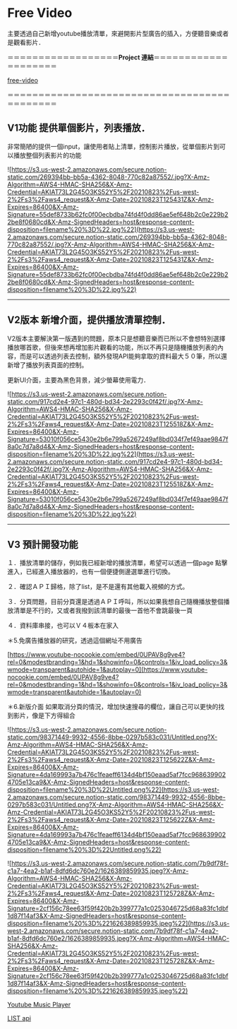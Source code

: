 # Free Video

主要透過自己新增youtube播放清單，來避開影片型廣告的插入，方便聽音樂或者是觀看影片．

 

＝＝＝＝＝＝＝＝＝＝＝＝＝＝＝＝＝＝**Project 連結**＝＝＝＝＝＝＝＝＝＝＝＝＝＝＝＝＝＝＝＝

[free-video](https://cookieseventeen.github.io/Semi-automatic-youtube-player/)

＝＝＝＝＝＝＝＝＝＝＝＝＝＝＝＝＝＝＝＝＝＝＝＝＝＝＝＝＝＝＝＝＝＝＝＝＝＝＝＝＝＝＝＝

## V1功能  提供單個影片，列表播放．

非常簡陋的提供一個input，讓使用者貼上清單，控制影片播放，從單個影片到可以播放整個列表影片的功能

![https://s3.us-west-2.amazonaws.com/secure.notion-static.com/269394bb-bb5a-4362-8048-770c82a87552/.jpg?X-Amz-Algorithm=AWS4-HMAC-SHA256&X-Amz-Credential=AKIAT73L2G45O3KS52Y5%2F20210823%2Fus-west-2%2Fs3%2Faws4_request&X-Amz-Date=20210823T125431Z&X-Amz-Expires=86400&X-Amz-Signature=55def8733b62fc0f00ecbdba74fd4f0dd86ae5ef648b2c0e229b22be8f0680cd&X-Amz-SignedHeaders=host&response-content-disposition=filename%20%3D%22.jpg%22](https://s3.us-west-2.amazonaws.com/secure.notion-static.com/269394bb-bb5a-4362-8048-770c82a87552/.jpg?X-Amz-Algorithm=AWS4-HMAC-SHA256&X-Amz-Credential=AKIAT73L2G45O3KS52Y5%2F20210823%2Fus-west-2%2Fs3%2Faws4_request&X-Amz-Date=20210823T125431Z&X-Amz-Expires=86400&X-Amz-Signature=55def8733b62fc0f00ecbdba74fd4f0dd86ae5ef648b2c0e229b22be8f0680cd&X-Amz-SignedHeaders=host&response-content-disposition=filename%20%3D%22.jpg%22)

---

## V2版本 新增介面，提供播放清單控制．

V2版本主要解決第一版遇到的問題，原本只是想聽音樂而已所以不會想特別選擇播放哪首歌，但後來想再增加影片觀看的功能，所以不再只是隨機播放列表的內容，而是可以透過列表去控制，額外發現API能夠拿取的資料最大５０筆，所以還新增了播放列表頁面的控制。

更新UI介面，主要為黑色背景，減少螢幕使用電力．

![https://s3.us-west-2.amazonaws.com/secure.notion-static.com/917cd2e4-97c1-480d-bd34-2e2293c0f42f/.jpg?X-Amz-Algorithm=AWS4-HMAC-SHA256&X-Amz-Credential=AKIAT73L2G45O3KS52Y5%2F20210823%2Fus-west-2%2Fs3%2Faws4_request&X-Amz-Date=20210823T125518Z&X-Amz-Expires=86400&X-Amz-Signature=53010f056ce5430e2b6e799a5267249af8bd034f7ef49aae9847f8a0c7d7a8d4&X-Amz-SignedHeaders=host&response-content-disposition=filename%20%3D%22.jpg%22](https://s3.us-west-2.amazonaws.com/secure.notion-static.com/917cd2e4-97c1-480d-bd34-2e2293c0f42f/.jpg?X-Amz-Algorithm=AWS4-HMAC-SHA256&X-Amz-Credential=AKIAT73L2G45O3KS52Y5%2F20210823%2Fus-west-2%2Fs3%2Faws4_request&X-Amz-Date=20210823T125518Z&X-Amz-Expires=86400&X-Amz-Signature=53010f056ce5430e2b6e799a5267249af8bd034f7ef49aae9847f8a0c7d7a8d4&X-Amz-SignedHeaders=host&response-content-disposition=filename%20%3D%22.jpg%22)

---

## V3 預計開發功能

１．播放清單的儲存，例如我已經新增的播放清單，希望可以透過一個page 點擊進入，已經進入播放器的，也有一個便捷側邊選單進行切換。

２．確認ＡＰＩ歸格，除了list，是不是還有其他載入視頻的方式。

３．分頁問題，目前分頁還是透過ＡＰＩ呼叫，所以如果我想自己隨機播放整個播放清單是不行的，又或者我撥到該清單的最後一首他不會跳最後一頁

４．資料庫串接，也可以Ｖ４板本在家入

＊5.免廣告播放器的研究，透過這個網址不用廣告

[https://www.youtube-nocookie.com/embed/0UPAV8g9ve4?rel=0&modestbranding=1&hd=1&showinfo=0&controls=1&iv_load_policy=3&wmode=transparent&autohide=1&autoplay=0](https://www.youtube-nocookie.com/embed/0UPAV8g9ve4?rel=0&modestbranding=1&hd=1&showinfo=0&controls=1&iv_load_policy=3&wmode=transparent&autohide=1&autoplay=0)

＊6.新版介面 如果取消分頁的情況，增加快速搜尋的欄位，讓自己可以更快的找到影片，像是下方得組合

![https://s3.us-west-2.amazonaws.com/secure.notion-static.com/98371449-9932-4556-8bbe-0297b583c031/Untitled.png?X-Amz-Algorithm=AWS4-HMAC-SHA256&X-Amz-Credential=AKIAT73L2G45O3KS52Y5%2F20210823%2Fus-west-2%2Fs3%2Faws4_request&X-Amz-Date=20210823T125622Z&X-Amz-Expires=86400&X-Amz-Signature=4da169993a7b476c1feaeff6134d4bf150eaad5af7fcc9686399024705e13ca9&X-Amz-SignedHeaders=host&response-content-disposition=filename%20%3D%22Untitled.png%22](https://s3.us-west-2.amazonaws.com/secure.notion-static.com/98371449-9932-4556-8bbe-0297b583c031/Untitled.png?X-Amz-Algorithm=AWS4-HMAC-SHA256&X-Amz-Credential=AKIAT73L2G45O3KS52Y5%2F20210823%2Fus-west-2%2Fs3%2Faws4_request&X-Amz-Date=20210823T125622Z&X-Amz-Expires=86400&X-Amz-Signature=4da169993a7b476c1feaeff6134d4bf150eaad5af7fcc9686399024705e13ca9&X-Amz-SignedHeaders=host&response-content-disposition=filename%20%3D%22Untitled.png%22)

![https://s3.us-west-2.amazonaws.com/secure.notion-static.com/7b9df78f-c1a7-4ea2-b1af-8dfd6dc760e2/1626389859935.jpeg?X-Amz-Algorithm=AWS4-HMAC-SHA256&X-Amz-Credential=AKIAT73L2G45O3KS52Y5%2F20210823%2Fus-west-2%2Fs3%2Faws4_request&X-Amz-Date=20210823T125728Z&X-Amz-Expires=86400&X-Amz-Signature=2cf156c78ee63f59f420b2b399777a1c0253046725d68a83fc1dbf1d87f14af3&X-Amz-SignedHeaders=host&response-content-disposition=filename%20%3D%221626389859935.jpeg%22](https://s3.us-west-2.amazonaws.com/secure.notion-static.com/7b9df78f-c1a7-4ea2-b1af-8dfd6dc760e2/1626389859935.jpeg?X-Amz-Algorithm=AWS4-HMAC-SHA256&X-Amz-Credential=AKIAT73L2G45O3KS52Y5%2F20210823%2Fus-west-2%2Fs3%2Faws4_request&X-Amz-Date=20210823T125728Z&X-Amz-Expires=86400&X-Amz-Signature=2cf156c78ee63f59f420b2b399777a1c0253046725d68a83fc1dbf1d87f14af3&X-Amz-SignedHeaders=host&response-content-disposition=filename%20%3D%221626389859935.jpeg%22)

[Youtube Music Player](https://www.notion.so/Youtube-Music-Player-8751c20ee9f1453d8f94c48c3f5b202a)

[LIST api](https://www.notion.so/LIST-api-2232ea1427094453a737e2fdc54389aa)
